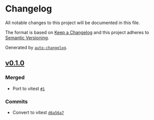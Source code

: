 # Changelog

All notable changes to this project will be documented in this file.

The format is based on [Keep a Changelog](https://keepachangelog.com/en/1.0.0/)
and this project adheres to [Semantic Versioning](https://semver.org/spec/v2.0.0.html).

Generated by [`auto-changelog`](https://github.com/CookPete/auto-changelog).

## [v0.1.0](https://github.com/greenfinity/rescript-vitest/compare/v0.0.0...v0.1.0)

### Merged

- Port to vitest [`#1`](https://github.com/greenfinity/rescript-vitest/pull/1)

### Commits

- Convert to vitest [`d6a56a7`](https://github.com/greenfinity/rescript-vitest/commit/d6a56a79c78fdc1427e8631f1715deccaa29af6d)
